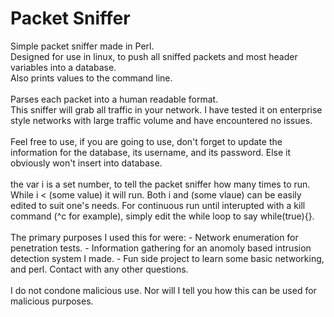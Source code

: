 # Packet Sniffer

Simple packet sniffer made in Perl. <br/>
Designed for use in linux, to push all sniffed packets and most header variables into a database. <br/>
Also prints values to the command line. <br/>
<br/>
Parses each packet into a human readable format.<br/>
This sniffer will grab all traffic in your network. I have tested it on enterprise style networks with large traffic volume and have encountered no issues.<br/>
<br/>
Feel free to use, if you are going to use, don't forget to update the information for the database, its username, and its password. Else it obviously won't insert into database.<br/>
<br/>
the var i is a set number, to tell the packet sniffer how many times to run. While i < (some value) it will run.
Both i and (some vlaue) can be easily edited to suit one's needs. For continuous run until interupted with a kill command (^c for example), simply edit the while loop to say while(true){}. <br/>
<br/>
The primary purposes I used this for were:
    - Network enumeration for penetration tests.
    - Information gathering for an anomoly based intrusion detection system I made.
    - Fun side project to learn some basic networking, and perl.
Contact with any other questions. <br/>
<br/>
I do not condone malicious use. Nor will I tell you how this can be used for malicious purposes.
